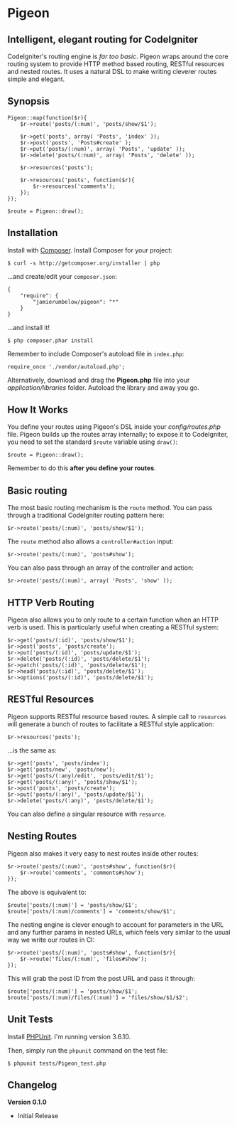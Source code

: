 # Pigeon
## Intelligent, elegant routing for CodeIgniter

CodeIgniter's routing engine is _far too basic_. Pigeon wraps around the core routing system to provide HTTP method based routing, RESTful resources and nested routes. It uses a natural DSL to make writing cleverer routes simple and elegant.

## Synopsis

	Pigeon::map(function($r){
		$r->route('posts/(:num)', 'posts/show/$1');

		$r->get('posts', array( 'Posts', 'index' ));
		$r->post('posts', 'Posts#create' );
		$r->put('posts/(:num)', array( 'Posts', 'update' ));
		$r->delete('posts/(:num)', array( 'Posts', 'delete' ));

		$r->resources('posts');

		$r->resources('posts', function($r){
			$r->resources('comments');
		});
	});

	$route = Pigeon::draw();

## Installation

Install with [Composer](http://getcomposer.org/). Install Composer for your project:

    $ curl -s http://getcomposer.org/installer | php

...and create/edit your `composer.json`:

    {
        "require": {
            "jamierumbelow/pigeon": "*"
        }
    }

...and install it!

    $ php composer.phar install

Remember to include Composer's autoload file in `index.php`:

    require_once './vendor/autoload.php';

Alternatively, download and drag the **Pigeon.php** file into your _application/libraries_ folder. Autoload the library and away you go.

## How It Works

You define your routes using Pigeon's DSL inside your *config/routes.php* file. Pigeon builds up the routes array internally; to expose it to CodeIgniter, you need to set the standard `$route` variable using `draw()`:

	$route = Pigeon::draw();

Remember to do this **after you define your routes**.

## Basic routing

The most basic routing mechanism is the `route` method. You can pass through a traditional CodeIgniter routing pattern here:

	$r->route('posts/(:num)', 'posts/show/$1');

The `route` method also allows a `controller#action` input:

	$r->route('posts/(:num)', 'posts#show');

You can also pass through an array of the controller and action:

	$r->route('posts/(:num)', array( 'Posts', 'show' ));

## HTTP Verb Routing

Pigeon also allows you to only route to a certain function when an HTTP verb is used. This is particularly useful when creating a RESTful system:

	$r->get('posts/(:id)', 'posts/show/$1');
	$r->post('posts', 'posts/create');
	$r->put('posts/(:id)', 'posts/update/$1');
	$r->delete('posts/(:id)', 'posts/delete/$1');
	$r->patch('posts/(:id)', 'posts/delete/$1');
	$r->head('posts/(:id)', 'posts/delete/$1');
	$r->options('posts/(:id)', 'posts/delete/$1');

## RESTful Resources

Pigeon supports RESTful resource based routes. A simple call to `resources` will generate a bunch of routes to facilitate a RESTful style application:

	$r->resources('posts');

...is the same as:

	$r->get('posts', 'posts/index');
	$r->get('posts/new', 'posts/new');
	$r->get('posts/(:any)/edit', 'posts/edit/$1');
	$r->get('posts/(:any)', 'posts/show/$1');
	$r->post('posts', 'posts/create');
	$r->put('posts/(:any)', 'posts/update/$1');
	$r->delete('posts/(:any)', 'posts/delete/$1');

You can also define a singular resource with `resource`.

## Nesting Routes

Pigeon also makes it very easy to nest routes inside other routes:

	$r->route('posts/(:num)', 'posts#show', function($r){
		$r->route('comments', 'comments#show');
	});

The above is equivalent to:

	$route['posts/(:num)'] = 'posts/show/$1';
	$route['posts/(:num)/comments'] = 'comments/show/$1';

The nesting engine is clever enough to account for parameters in the URL and any further params in nested URLs, which feels very similar to the usual way we write our routes in CI:
	
	$r->route('posts/(:num)', 'posts#show', function($r){
		$r->route('files/(:num)', 'files#show');
	});

This will grab the post ID from the post URL and pass it through:

	$route['posts/(:num)'] = 'posts/show/$1';
	$route['posts/(:num)/files/(:num)'] = 'files/show/$1/$2';

## Unit Tests

Install [PHPUnit](https://github.com/sebastianbergmann/phpunit). I'm running version 3.6.10.

Then, simply run the `phpunit` command on the test file:

    $ phpunit tests/Pigeon_test.php

## Changelog

**Version 0.1.0**
* Initial Release